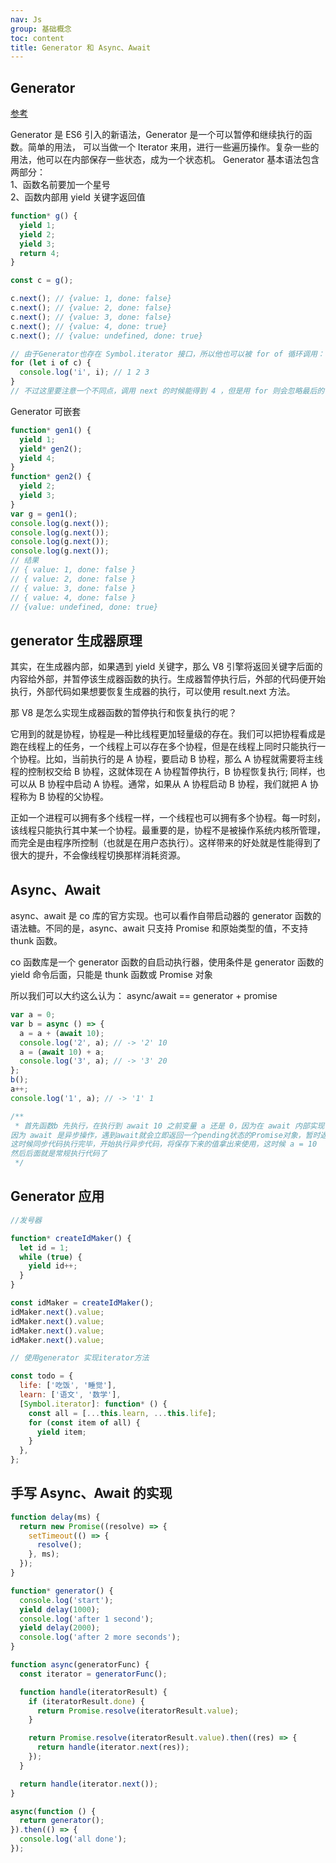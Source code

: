 ```yaml
---
nav: Js
group: 基础概念
toc: content
title: Generator 和 Async、Await
---
```


## Generator

<a target="_blank" href=" https://fe.ecool.fun/topic/82b536ee-2a79-4e64-b238-061656ca8ca9?orderBy=updateTime&order=desc&tagId=0">参考</a>

Generator 是 ES6 引入的新语法，Generator 是一个可以暂停和继续执行的函数。简单的用法，
可以当做一个 Iterator 来用，进行一些遍历操作。复杂一些的用法，他可以在内部保存一些状态，成为一个状态机。
Generator 基本语法包含两部分：<br/>
1、函数名前要加一个星号<br/>
2、函数内部用 yield 关键字返回值<br/>

```js
function* g() {
  yield 1;
  yield 2;
  yield 3;
  return 4;
}

const c = g();

c.next(); // {value: 1, done: false}
c.next(); // {value: 2, done: false}
c.next(); // {value: 3, done: false}
c.next(); // {value: 4, done: true}
c.next(); // {value: undefined, done: true}

// 由于Generator也存在 Symbol.iterator 接口，所以他也可以被 for of 循环调用：
for (let i of c) {
  console.log('i', i); // 1 2 3
}
// 不过这里要注意一个不同点，调用 next 的时候能得到 4 ，但是用 for 则会忽略最后的 return 语句。 也就是 for 循环会忽略 generator 中的 return 语句.
```

Generator 可嵌套

```js
function* gen1() {
  yield 1;
  yield* gen2();
  yield 4;
}
function* gen2() {
  yield 2;
  yield 3;
}
var g = gen1();
console.log(g.next());
console.log(g.next());
console.log(g.next());
console.log(g.next());
// 结果
// { value: 1, done: false }
// { value: 2, done: false }
// { value: 3, done: false }
// { value: 4, done: false }
// {value: undefined, done: true}
```

## generator 生成器原理

其实，在生成器内部，如果遇到 yield 关键字，那么 V8 引擎将返回关键字后面的内容给外部，并暂停该生成器函数的执行。生成器暂停执行后，外部的代码便开始执行，外部代码如果想要恢复生成器的执行，可以使用 result.next 方法。

那 V8 是怎么实现生成器函数的暂停执行和恢复执行的呢？

它用到的就是协程，协程是—种比线程更加轻量级的存在。我们可以把协程看成是跑在线程上的任务，一个线程上可以存在多个协程，但是在线程上同时只能执行一个协程。比如，当前执行的是 A 协程，要启动 B 协程，那么 A 协程就需要将主线程的控制权交给 B 协程，这就体现在 A 协程暂停执行，B 协程恢复执行; 同样，也可以从 B 协程中启动 A 协程。通常，如果从 A 协程启动 B 协程，我们就把 A 协程称为 B 协程的父协程。

正如一个进程可以拥有多个线程一样，一个线程也可以拥有多个协程。每一时刻，该线程只能执行其中某一个协程。最重要的是，协程不是被操作系统内核所管理，而完全是由程序所控制（也就是在用户态执行）。这样带来的好处就是性能得到了很大的提升，不会像线程切换那样消耗资源。

## Async、Await

async、await 是 co 库的官方实现。也可以看作自带启动器的 generator 函数的语法糖。不同的是，async、await 只支持 Promise 和原始类型的值，不支持 thunk 函数。

co 函数库是一个 generator 函数的自启动执行器，使用条件是 generator 函数的 yield 命令后面，只能是 thunk 函数或 Promise 对象

所以我们可以大约这么认为： async/await == generator + promise

```js
var a = 0;
var b = async () => {
  a = a + (await 10);
  console.log('2', a); // -> '2' 10
  a = (await 10) + a;
  console.log('3', a); // -> '3' 20
};
b();
a++;
console.log('1', a); // -> '1' 1

/**
 * 首先函数b 先执行，在执行到 await 10 之前变量 a 还是 0，因为在 await 内部实现了 generators ，generators 会保留堆栈中东西，所以这时候 a = 0 被保存了下来
因为 await 是异步操作，遇到await就会立即返回一个pending状态的Promise对象，暂时返回执行代码的控制权，使得函数外的代码得以继续执行，所以会先执行 console.log('1', a)
这时候同步代码执行完毕，开始执行异步代码，将保存下来的值拿出来使用，这时候 a = 10
然后后面就是常规执行代码了
 */
```

## Generator 应用

```js
//发号器

function* createIdMaker() {
  let id = 1;
  while (true) {
    yield id++;
  }
}

const idMaker = createIdMaker();
idMaker.next().value;
idMaker.next().value;
idMaker.next().value;
idMaker.next().value;

// 使用generator 实现iterator方法

const todo = {
  life: ['吃饭', '睡觉'],
  learn: ['语文', '数学'],
  [Symbol.iterator]: function* () {
    const all = [...this.learn, ...this.life];
    for (const item of all) {
      yield item;
    }
  },
};
```

## 手写 Async、Await 的实现

```js
function delay(ms) {
  return new Promise((resolve) => {
    setTimeout(() => {
      resolve();
    }, ms);
  });
}

function* generator() {
  console.log('start');
  yield delay(1000);
  console.log('after 1 second');
  yield delay(2000);
  console.log('after 2 more seconds');
}

function async(generatorFunc) {
  const iterator = generatorFunc();

  function handle(iteratorResult) {
    if (iteratorResult.done) {
      return Promise.resolve(iteratorResult.value);
    }

    return Promise.resolve(iteratorResult.value).then((res) => {
      return handle(iterator.next(res));
    });
  }

  return handle(iterator.next());
}

async(function () {
  return generator();
}).then(() => {
  console.log('all done');
});
```
